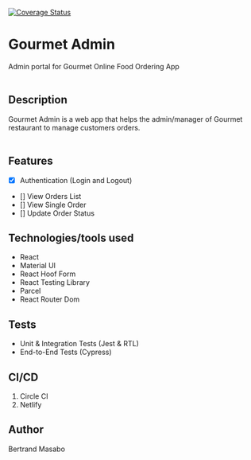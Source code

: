 [![Coverage Status](https://coveralls.io/repos/github/the22mastermind/gourmet-admin/badge.svg?branch=main)](https://coveralls.io/github/the22mastermind/gourmet-admin?branch=main)

# Gourmet Admin
Admin portal for Gourmet Online Food Ordering App
<br/><br/>

## Description

Gourmet Admin is a web app that helps the admin/manager of Gourmet restaurant to manage customers orders.<br/><br/>

## Features

- [x] Authentication (Login and Logout)
- [] View Orders List
- [] View Single Order
- [] Update Order Status

## Technologies/tools used

- React
- Material UI
- React Hoof Form
- React Testing Library
- Parcel
- React Router Dom

## Tests

- Unit & Integration Tests (Jest & RTL)
- End-to-End Tests (Cypress)

## CI/CD

1. Circle CI
2. Netlify

## Author

Bertrand Masabo
